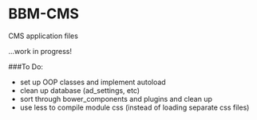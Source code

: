 # BBM-CMS
CMS application files

...work in progress!

###To Do:

* set up OOP classes and implement autoload
* clean up database (ad_settings, etc)
* sort through bower_components and plugins and clean up
* use less to compile module css (instead of loading separate css files)
